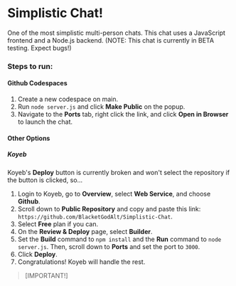 # Simplistic Chat!

One of the most simplistic multi-person chats. This chat uses a JavaScript frontend and a Node.js backend. (NOTE: This chat is currently in BETA testing. Expect bugs!)
### Steps to run:
#### Github Codespaces
1. Create a new codespace on main.
2. Run `node server.js` and click **Make Public** on the popup.
3. Navigate to the **Ports** tab, right click the link, and click **Open in Browser** to launch the chat.

#### Other Options
##### Koyeb
Koyeb's **Deploy** button is currently broken and won't select the repository if the button is clicked, so...
1. Login to Koyeb, go to **Overview**, select **Web Service**, and choose **Github**.
2. Scroll down to **Public Repository** and copy and paste this link: `https://github.com/BlacketGodAlt/Simplistic-Chat`.
3. Select **Free** plan if you can.
4. On the **Review & Deploy** page, select **Builder**.
5. Set the **Build** command to `npm install` and the **Run** command to `node server.js`. Then, scroll down to **Ports** and set the port to `3000`.
6. Click **Deploy**.
7. Congratulations! Koyeb will handle the rest.

> [IMPORTANT!]
